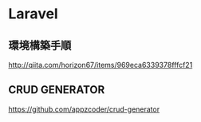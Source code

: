 # Laravel
## 環境構築手順
http://qiita.com/horizon67/items/969eca6339378fffcf21
## CRUD GENERATOR
https://github.com/appzcoder/crud-generator
